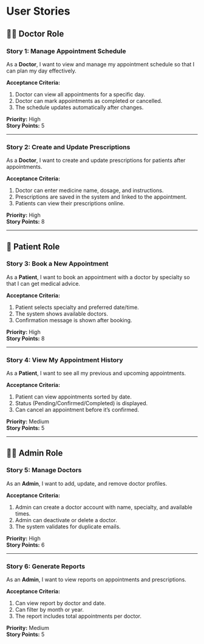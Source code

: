 # User Stories

## 👨‍⚕️ Doctor Role

### Story 1: Manage Appointment Schedule
As a **Doctor**, I want to view and manage my appointment schedule so that I can plan my day effectively.

**Acceptance Criteria:**
1. Doctor can view all appointments for a specific day.
2. Doctor can mark appointments as completed or cancelled.
3. The schedule updates automatically after changes.

**Priority:** High  
**Story Points:** 5

---

### Story 2: Create and Update Prescriptions
As a **Doctor**, I want to create and update prescriptions for patients after appointments.

**Acceptance Criteria:**
1. Doctor can enter medicine name, dosage, and instructions.
2. Prescriptions are saved in the system and linked to the appointment.
3. Patients can view their prescriptions online.

**Priority:** High  
**Story Points:** 8

---

## 🧍 Patient Role

### Story 3: Book a New Appointment
As a **Patient**, I want to book an appointment with a doctor by specialty so that I can get medical advice.

**Acceptance Criteria:**
1. Patient selects specialty and preferred date/time.
2. The system shows available doctors.
3. Confirmation message is shown after booking.

**Priority:** High  
**Story Points:** 8

---

### Story 4: View My Appointment History
As a **Patient**, I want to see all my previous and upcoming appointments.

**Acceptance Criteria:**
1. Patient can view appointments sorted by date.
2. Status (Pending/Confirmed/Completed) is displayed.
3. Can cancel an appointment before it’s confirmed.

**Priority:** Medium  
**Story Points:** 5

---

## 👩‍💼 Admin Role

### Story 5: Manage Doctors
As an **Admin**, I want to add, update, and remove doctor profiles.

**Acceptance Criteria:**
1. Admin can create a doctor account with name, specialty, and available times.
2. Admin can deactivate or delete a doctor.
3. The system validates for duplicate emails.

**Priority:** High  
**Story Points:** 6

---

### Story 6: Generate Reports
As an **Admin**, I want to view reports on appointments and prescriptions.

**Acceptance Criteria:**
1. Can view report by doctor and date.
2. Can filter by month or year.
3. The report includes total appointments per doctor.

**Priority:** Medium  
**Story Points:** 5


